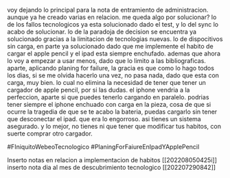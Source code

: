 voy dejando lo principal para la nota de entramiento de administracion. aunque ya he creado varias en relacion. me queda algo por solucionar? lo de los fallos tecnologicos ya esta solucionado dado el test, y lo del sync lo acabo de solucionar. lo de la paradoja de decision se encuentra ya solucionado gracias a la limitacion de tecnologias nuevas. lo de dispocitivos sin carga, en parte ya solucionado dado que me implemente el habito de cargar el apple pencil y el ipad esta siempre enchufado. ademas que ahora lo voy a empezar a usar menos, dado que lo limito a las bibliograficas. aparte, aplicando planing for failure, la gracia es que como lo hago todos los dias, si se me olvida hacerlo una vez, no pasa nada, dado que esta con carga, muy bien. lo cual no elimina la necesidad de tener que tener un cargador de apple pencil, por si las dudas. el iphone vendria a la perfeccion, aparte si que puedes tenerlo cargando en paralelo. podrias tener siempre el iphone enchuado con carga en la pieza, cosa de que si ocurre la tragedia de que se te acabo la bateria, puedas cargarlo sin tener que desconectar el ipad. que era lo engorroso. asi tienes un sistema asegurado. y lo mejor, no tienes ni que tener que modificar tus habitos, con suerte comprar otro cargador.

#FIniquitoWebeoTecnologico 
#PlaningForFaiureEnIpadYApplePencil

Inserto notas en relacion a implementacion de habitos [[202208050425i]]
 inserto nota dia al mes de descubrimiento tecnologico [[202207290842]]
